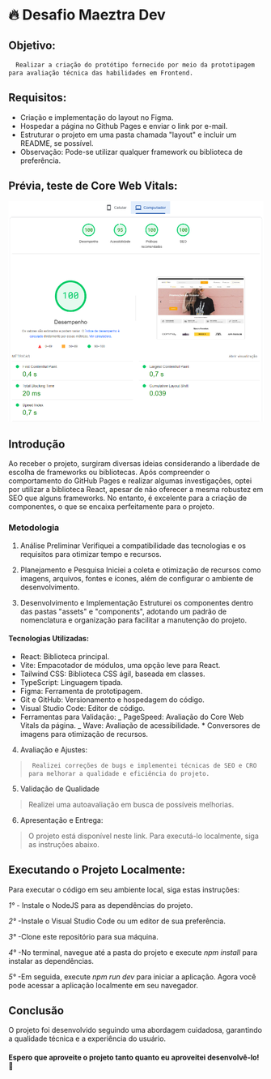 # 🔥 Desafio Maeztra Dev

## Objetivo:

      Realizar a criação do protótipo fornecido por meio da prototipagem para avaliação técnica das habilidades em Frontend.

## Requisitos:

- Criação e implementação do layout no Figma.
- Hospedar a página no Github Pages e enviar o link por e-mail.
- Estruturar o projeto em uma pasta chamada "layout" e incluir um README, se possível.
- Observação: Pode-se utilizar qualquer framework ou biblioteca de preferência.

## Prévia, teste de Core Web Vitals:

![alt text](./src/layouts/image-3.png)

## Introdução

Ao receber o projeto, surgiram diversas ideias considerando a liberdade de escolha de frameworks ou bibliotecas. Após compreender o comportamento do GitHub Pages e realizar algumas investigações, optei por utilizar a biblioteca React, apesar de não oferecer a mesma robustez em SEO que alguns frameworks. No entanto, é excelente para a criação de componentes, o que se encaixa perfeitamente para o projeto.

### Metodologia

1. Análise Preliminar
   Verifiquei a compatibilidade das tecnologias e os requisitos para otimizar tempo e recursos.

2. Planejamento e Pesquisa
   Iniciei a coleta e otimização de recursos como imagens, arquivos, fontes e ícones, além de configurar o ambiente de desenvolvimento.

3. Desenvolvimento e Implementação
   Estruturei os componentes dentro das pastas "assets" e "components", adotando um padrão de nomenclatura e organização para facilitar a manutenção do projeto.

#### Tecnologias Utilizadas:

- React: Biblioteca principal.
- Vite: Empacotador de módulos, uma opção leve para React.
- Tailwind CSS: Biblioteca CSS ágil, baseada em classes.
- TypeScript: Linguagem tipada.
- Figma: Ferramenta de prototipagem.
- Git e GitHub: Versionamento e hospedagem do código.
- Visual Studio Code: Editor de código.
- Ferramentas para Validação:
  _ PageSpeed: Avaliação do Core Web Vitals da página.
  _ Wave: Avaliação de acessibilidade. \* Conversores de imagens para otimização de recursos.

4. Avaliação e Ajustes:

>      Realizei correções de bugs e implementei técnicas de SEO e CRO para melhorar a qualidade e eficiência do projeto.

5. Validação de Qualidade

> Realizei uma autoavaliação em busca de possíveis melhorias.

6. Apresentação e Entrega:

> O projeto está disponível neste link. Para executá-lo localmente, siga as instruções abaixo.

## Executando o Projeto Localmente:

Para executar o código em seu ambiente local, siga estas instruções:

_1°_ - Instale o NodeJS para as dependências do projeto.

_2°_ -Instale o Visual Studio Code ou um editor de sua preferência.

_3°_ -Clone este repositório para sua máquina.

_4°_ -No terminal, navegue até a pasta do projeto e execute _npm install_ para instalar as dependências.

_5°_ -Em seguida, execute _npm run dev_ para iniciar a aplicação.
Agora você pode acessar a aplicação localmente em seu navegador.

## Conclusão

O projeto foi desenvolvido seguindo uma abordagem cuidadosa, garantindo a qualidade técnica e a experiência do usuário. 

#### Espero que aproveite o projeto tanto quanto eu aproveitei desenvolvê-lo!💝 
